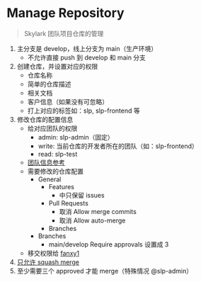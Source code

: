 # Manage Repository

> Skylark 团队项目仓库的管理

1. 主分支是 develop，线上分支为 main（生产环境）
   - 不允许直接 push 到 develop 和 main 分支
2. 创建仓库，并设置对应的权限
   - 仓库名称
   - 简单的仓库描述
   - 相关文档
   - 客户信息（如果没有可忽略）
   - 打上对应的标签如：slp, slp-frontend 等
3. 修改仓库的配置信息
   - 给对应团队的权限
     - admin: slp-admin（固定）
     - write: 当前仓库的开发者所在的团队（如：slp-frontend）
     - read: slp-test
   - [团队信息参考](https://github.com/orgs/Byzanteam/teams)
   - 需要修改的仓库配置
     - General
       - Features 
         - 中只保留 issues
       - Pull Requests 
         - 取消 Allow merge commits
         - 取消 Allow auto-merge
       - Branches
     - Branches
       - main/develop Require approvals 设置成 3
   - 移交权限给 [fanxy1](https://github.com/fanxy1)
4. [只允许 squash merge](https://github.com/conventional-changelog/standard-version#should-i-always-squash-commits-when-merging-prs)
5. 至少需要三个 approved 才能 merge（特殊情况 @slp-admin）
